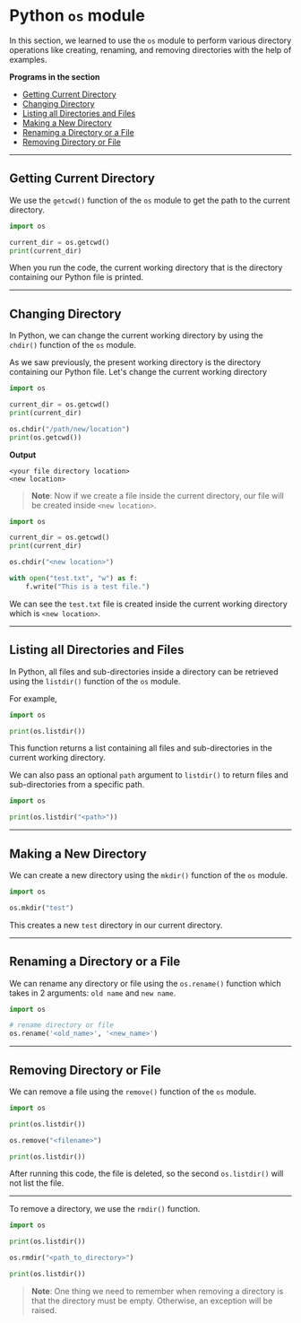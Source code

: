 # Python `os` module

In this section, we learned to use the `os` module to perform various directory operations like creating, renaming, and removing directories with the help of examples. 

**Programs in the section**

- [Getting Current Directory](#getting-current-directory)
- [Changing Directory](#changing-directory)
- [Listing all Directories and Files](#listing-all-directories-and-files)
- [Making a New Directory](#making-a-new-directory)
- [Renaming a Directory or a File](#renaming-a-directory-or-a-file)
- [Removing Directory or File](#removing-directory-or-file)

---

## Getting Current Directory
We use the `getcwd()` function of the `os` module to get the path to the current directory.

```python
import os

current_dir = os.getcwd()
print(current_dir)
```

When you run the code, the current working directory that is the directory containing our Python file is printed.

---

## Changing Directory

In Python, we can change the current working directory by using the `chdir()` function of the `os` module.

As we saw previously, the present working directory is the directory containing our Python file. Let's change the current working directory

```python
import os

current_dir = os.getcwd()
print(current_dir)

os.chdir("/path/new/location")
print(os.getcwd())
```

**Output**
```
<your file directory location>
<new location>
```

>**Note**: Now if we create a file inside the current directory, our file will be created inside `<new location>`.

```python
import os

current_dir = os.getcwd()
print(current_dir)

os.chdir("<new location>")

with open("test.txt", "w") as f:
    f.write("This is a test file.")
```

We can see the `test.txt` file is created inside the current working directory which is `<new location>`.

---

## Listing all Directories and Files

In Python, all files and sub-directories inside a directory can be retrieved using the `listdir()` function of the `os` module.

For example,

```python
import os

print(os.listdir())
```

This function returns a list containing all files and sub-directories in the current working directory.

We can also pass an optional `path` argument to `listdir()` to return files and sub-directories from a specific path.

```python
import os

print(os.listdir("<path>"))
```

---

## Making a New Directory

We can create a new directory using the `mkdir()` function of the `os` module.

```python
import os

os.mkdir("test")
```

This creates a new `test` directory in our current directory.

---

## Renaming a Directory or a File

We can rename any directory or file using the `os.rename()` function which takes in 2 arguments: `old name` and `new name`.

```python
import os

# rename directory or file
os.rename('<old_name>', '<new_name>')
```

---

## Removing Directory or File
We can remove a file using the `remove()` function of the `os` module.

```python
import os

print(os.listdir())

os.remove("<filename>")

print(os.listdir())
```

After running this code, the file is deleted, so the second `os.listdir()` will not list the file.

---

To remove a directory, we use the `rmdir()` function.

```python
import os

print(os.listdir())

os.rmdir("<path_to_directory>")

print(os.listdir())
```

>**Note**: One thing we need to remember when removing a directory is that the directory must be empty. Otherwise, an exception will be raised.

